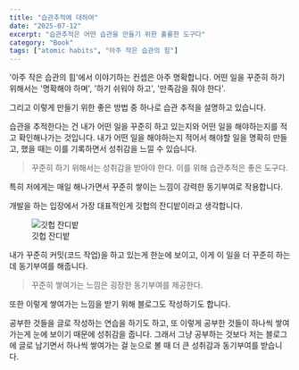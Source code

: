 ```yaml
---
title: "습관추적에 대하여"
date: "2025-07-12"
excerpt: "습관추적은 어떤 습관을 만들기 위한 훌륭한 도구다"
category: "Book"
tags: ["atomic habits", "아주 작은 습관의 힘"]
---
```


'아주 작은 습관의 힘'에서 이야기하는 컨셉은 아주 명확합니다.
어떤 일을 꾸준히 하기 위해서는 '명확해야 하며', '하기 쉬워야 하고', '만족감을 줘야 한다'.

그리고 이렇게 만들기 위한 좋은 방법 중 하나로 습관 추적을 설명하고 있습니다.

습관을 추적한다는 건 내가 어떤 일을 꾸준히 하고 있는지와 어떤 일을 해야하는지를 적고 확인해나가는 것입니다.
내가 어떤 일을 해야하는지 적어서 해야할 일을 명확히 만들고, 했을 때는 이를 기록하면서 성취감을 느낄 수 있습니다.

> 꾸준히 하기 위해서는 성취감을 받아야 한다. 이를 위해 습관추적은 좋은 도구다.

특히 저에게는 매일 해나가면서 꾸준히 쌓이는 느낌이 강력한 동기부여로 작용합니다.

개발을 하는 입장에서 가장 대표적인게 깃헙의 잔디밭이라고 생각합니다.

<figure>
  <img src="/post/습관추적/깃헙잔디밭.png" alt="깃헙 잔디밭">
  <figcaption>깃헙 잔디밭</figcaption>
</figure>

내가 꾸준히 커밋(코드 작업)을 하고 있는게 한눈에 보이고, 이게 이 일을 더 꾸준히 하는데 동기부여를 해줍니다.

> 꾸준히 쌓여가는 느낌은 굉장한 동기부여를 제공한다.

또한 이렇게 쌓여가는 느낌을 받기 위해 블로그도 작성하기도 합니다.

공부한 것들을 글로 작성하는 연습을 하기도 하고, 또 이렇게 공부한 것들이 하나씩 쌓여가는게 눈에 보이기 때문에 성취감을 줍니다.
그래서 그냥 공부하는 것보다 저는 블로그에 글로 남기면서 하나씩 쌓여가는 걸 눈으로 볼 때 더 큰 성취감과 동기부여를 받습니다.